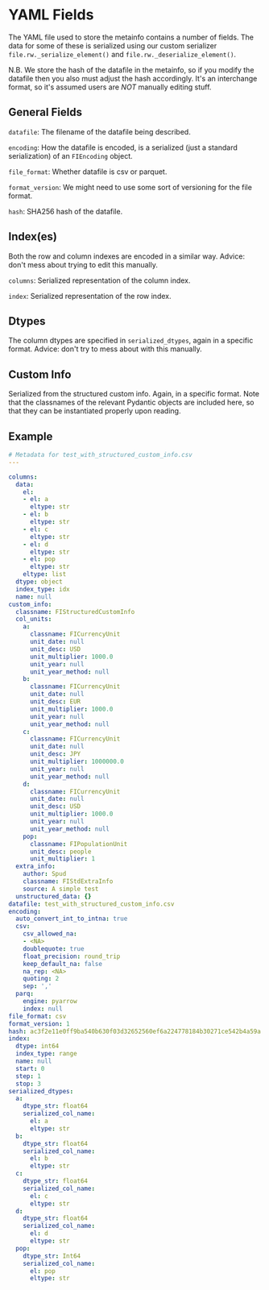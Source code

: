 # YAML Fields

The YAML file used to store the metainfo contains a number of fields. The data for some of these is serialized using our custom serializer `file.rw._serialize_element()` and `file.rw._deserialize_element()`.

N.B. We store the hash of the datafile in the metainfo, so if you modify the datafile then you also must adjust the hash accordingly. It's an interchange format, so it's assumed users are _NOT_ manually editing stuff.


## General Fields

`datafile`: The filename of the datafile being described.

`encoding`: How the datafile is encoded, is a serialized (just a standard serialization) of an `FIEncoding` object.

`file_format`: Whether datafile is csv or parquet.

`format_version`: We might need to use some sort of versioning for the file format.

`hash`: SHA256 hash of the datafile.


## Index(es)

Both the row and column indexes are encoded in a similar way. Advice: don't mess about trying to edit this manually.

`columns`: Serialized representation of the column index.

`index`: Serialized representation of the row index.


## Dtypes

The column dtypes are specified in `serialized_dtypes`, again in a specific format. Advice: don't try to mess about with this manually.


## Custom Info

Serialized from the structured custom info. Again, in a specific format. Note that the classnames of the relevant Pydantic objects are included here, so that they can be instantiated properly upon reading.


## Example

```yaml
# Metadata for test_with_structured_custom_info.csv
---

columns:
  data:
    el:
    - el: a
      eltype: str
    - el: b
      eltype: str
    - el: c
      eltype: str
    - el: d
      eltype: str
    - el: pop
      eltype: str
    eltype: list
  dtype: object
  index_type: idx
  name: null
custom_info:
  classname: FIStructuredCustomInfo
  col_units:
    a:
      classname: FICurrencyUnit
      unit_date: null
      unit_desc: USD
      unit_multiplier: 1000.0
      unit_year: null
      unit_year_method: null
    b:
      classname: FICurrencyUnit
      unit_date: null
      unit_desc: EUR
      unit_multiplier: 1000.0
      unit_year: null
      unit_year_method: null
    c:
      classname: FICurrencyUnit
      unit_date: null
      unit_desc: JPY
      unit_multiplier: 1000000.0
      unit_year: null
      unit_year_method: null
    d:
      classname: FICurrencyUnit
      unit_date: null
      unit_desc: USD
      unit_multiplier: 1000.0
      unit_year: null
      unit_year_method: null
    pop:
      classname: FIPopulationUnit
      unit_desc: people
      unit_multiplier: 1
  extra_info:
    author: Spud
    classname: FIStdExtraInfo
    source: A simple test
  unstructured_data: {}
datafile: test_with_structured_custom_info.csv
encoding:
  auto_convert_int_to_intna: true
  csv:
    csv_allowed_na:
    - <NA>
    doublequote: true
    float_precision: round_trip
    keep_default_na: false
    na_rep: <NA>
    quoting: 2
    sep: ','
  parq:
    engine: pyarrow
    index: null
file_format: csv
format_version: 1
hash: ac3f2e11e0ff9ba540b630f03d32652560ef6a224778184b30271ce542b4a59a
index:
  dtype: int64
  index_type: range
  name: null
  start: 0
  step: 1
  stop: 3
serialized_dtypes:
  a:
    dtype_str: float64
    serialized_col_name:
      el: a
      eltype: str
  b:
    dtype_str: float64
    serialized_col_name:
      el: b
      eltype: str
  c:
    dtype_str: float64
    serialized_col_name:
      el: c
      eltype: str
  d:
    dtype_str: float64
    serialized_col_name:
      el: d
      eltype: str
  pop:
    dtype_str: Int64
    serialized_col_name:
      el: pop
      eltype: str

```



